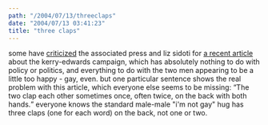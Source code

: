 ```yaml
---
path: "/2004/07/13/threeclaps" 
date: "2004/07/13 03:41:23" 
title: "three claps" 
---
```

<p>some have <a href="http://www.salon.com/politics/war_room/2004/07/12/affectionate/">criticized</a> the associated press and liz sidoti for <a href="http://www.fortwayne.com/mld/journalgazette/news/nation/politics/9130942.htm">a recent article</a> about the kerry-edwards campaign, which has absolutely nothing to do with policy or politics, and everything to do with the two men appearing to be a little too happy - gay, even. but one particular sentence shows the real problem with this article, which everyone else seems to be missing: <q>The two clap each other sometimes once, often twice, on the back with both hands.</q> everyone knows the standard male-male "i'm not gay" hug has three claps (one for each word) on the back, not one or two.</p>